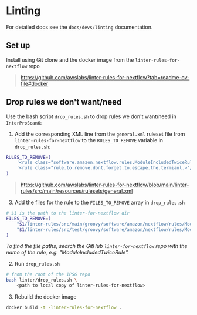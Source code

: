 # Linting

For detailed docs see the `docs/devs/linting` documentation.

## Set up

Install using Git clone and the docker image from the `linter-rules-for-nextflow` repo

> https://github.com/awslabs/linter-rules-for-nextflow?tab=readme-ov-file#docker

## Drop rules we don't want/need

Use the bash script `drop_rules.sh` to drop rules we don't want/need in `InterProScan6`:

1. Add the corresponding XML line from the `general.xml` ruleset file from `linter-rules-for-nextflow` to the `RULES_TO_REMOVE` variable in `drop_rules.sh`:

```bash
RULES_TO_REMOVE=(
    '<rule class="software.amazon.nextflow.rules.ModuleIncludedTwiceRule"/>'
    '<rule class="rule.to.remove.dont.forget.to.escape.the.termianl.>"/>'
)
```

> https://github.com/awslabs/linter-rules-for-nextflow/blob/main/linter-rules/src/main/resources/rulesets/general.xml

3. Add the files for the rule to the `FILES_TO_REMOVE` array in `drop_rules.sh`

```bash
# $1 is the path to the linter-for-nextflow dir
FILES_TO_REMOVE=(
    "$1/linter-rules/src/main/groovy/software/amazon/nextflow/rules/ModuleIncludedTwiceRule.groovy"
    "$1/linter-rules/src/test/groovy/software/amazon/nextflow/rules/ModuleIncludedTwiceRuleTest.groovy"
)
```

_To find the file paths, search the GitHub `linter-for-nextflow` repo with the name of the rule, e.g. "ModuleIncludedTwiceRule"._

2. Run `drop_rules.sh`

```bash
# from the root of the IPS6 repo
bash linter/drop_rules.sh \
    <path to local copy of linter-rules-for-nextflow>
```

3. Rebuild the docker image

```bash
docker build -t -linter-rules-for-nextflow .
```
